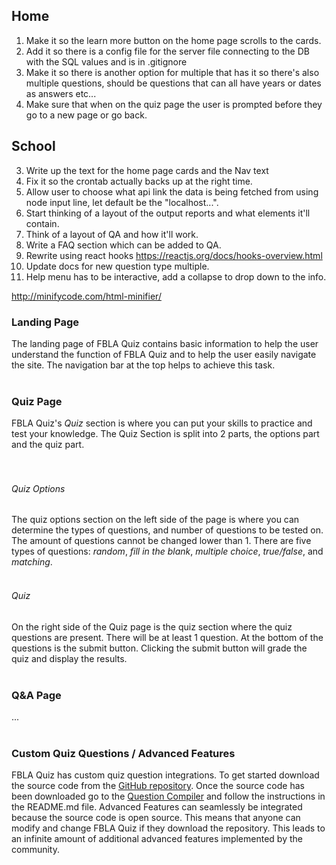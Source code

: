 ## Home
1. Make it so the learn more button on the home page scrolls to the cards.
3. Add it so there is a config file for the server file connecting to the DB with the SQL values and is in .gitignore
4. Make it so there is another option for multiple that has it so there's also multiple questions, should be questions that can all have years or dates as answers etc...
5. Make sure that when on the quiz page the user is prompted before they go to a new page or go back.
## School
3. Write up the text for the home page cards and the Nav text
4. Fix it so the crontab actually backs up at the right time.
5. Allow user to choose what api link the data is being fetched from using node input line, let default be the "localhost...".
6. Start thinking of a layout of the output reports and what elements it'll contain.
7. Think of a layout of QA and how it'll work.
8.  Write a FAQ section which can be added to QA.
9.  Rewrite using react hooks https://reactjs.org/docs/hooks-overview.html
10. Update docs for new question type multiple.
11. Help menu has to be interactive, add a collapse to drop down to the info.

http://minifycode.com/html-minifier/


<h3>Landing Page</h3>
The landing page of FBLA Quiz contains basic information to help the user understand the function of FBLA Quiz and to help the user easily navigate the site.  The navigation bar at the top helps to achieve this task.
<br /><br />
<h3>Quiz Page</h3>
FBLA Quiz's <em>Quiz</em> section is where you can put your skills to practice and test your knowledge. The Quiz Section is split into 2 parts, the options part and the quiz part.<br />
<br /><br />
<h6>Quiz Options</h6>
The quiz options section on the left side of the page is where you can determine the types of questions, and number of questions to be tested on. The amount of questions cannot be changed lower than 1.  There are five types of questions: <em>random</em>, <em>fill in the blank</em>,  <em>multiple choice</em>, <em>true/false</em>, and <em>matching</em>.
<br /><br />
<h6>Quiz</h6>
On the right side of the Quiz page is the quiz section where the quiz questions are present.  There will be at least 1 question.  At the bottom of the questions is the submit button. Clicking the submit button will grade the quiz and display the results.
<br /><br />
<h3>Q&A Page</h3>
...
<br /><br />
<h3>Custom Quiz Questions / Advanced Features</h3>
FBLA Quiz has custom quiz question integrations. To get started download the source code from the <a href = "https://github.com/Ole113/fbla-quiz-2021">GitHub repository</a>. Once the source code has been downloaded go to the <a href = "https://github.com/Ole113/fbla-quiz-2021/tree/master/src/database/questionCompiler">Question Compiler</a> and follow the instructions in the README.md file. Advanced Features can seamlessly be integrated because the source code is open source.  This means that anyone can modify and change FBLA Quiz if they download the repository. This leads to an infinite amount of additional advanced features implemented by the community. 
